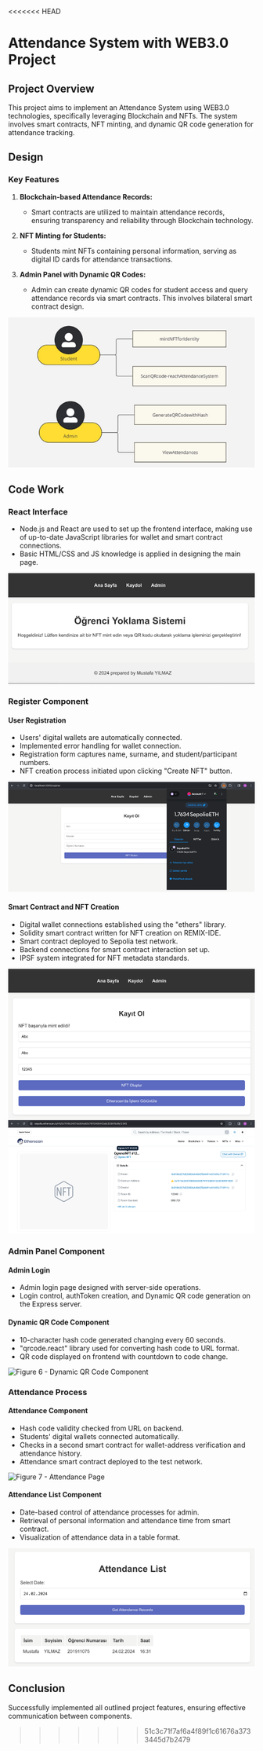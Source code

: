 <<<<<<< HEAD
# Attendance System with WEB3.0 Project

## Project Overview

This project aims to implement an Attendance System using WEB3.0 technologies, specifically leveraging Blockchain and NFTs. The system involves smart contracts, NFT minting, and dynamic QR code generation for attendance tracking.

## Design

### Key Features

1. **Blockchain-based Attendance Records:**
   - Smart contracts are utilized to maintain attendance records, ensuring transparency and reliability through Blockchain technology.

2. **NFT Minting for Students:**
   - Students mint NFTs containing personal information, serving as digital ID cards for attendance transactions.

3. **Admin Panel with Dynamic QR Codes:**
   - Admin can create dynamic QR codes for student access and query attendance records via smart contracts. This involves bilateral smart contract design.

![Figure 1 - Basic requirements](images/figure1.jpg)

## Code Work

### React Interface

- Node.js and React are used to set up the frontend interface, making use of up-to-date JavaScript libraries for wallet and smart contract connections.
- Basic HTML/CSS and JS knowledge is applied in designing the main page.

![Figure 2 - Main Page of the Project](images/figure2.jpg)

### Register Component

#### User Registration

- Users' digital wallets are automatically connected.
- Implemented error handling for wallet connection.
- Registration form captures name, surname, and student/participant numbers.
- NFT creation process initiated upon clicking "Create NFT" button.

![Figure 3 - Register Page of the Project](images/figure3.jpg)

#### Smart Contract and NFT Creation

- Digital wallet connections established using the "ethers" library.
- Solidity smart contract written for NFT creation on REMIX-IDE.
- Smart contract deployed to Sepolia test network.
- Backend connections for smart contract interaction set up.
- IPSF system integrated for NFT metadata standards.

![Figure 4 - After the Mint Process Interface](images/figure4.jpg)
![Figure 5 - Student NFT Transaction Result](images/figure5.jpg)

### Admin Panel Component

#### Admin Login

- Admin login page designed with server-side operations.
- Login control, authToken creation, and Dynamic QR code generation on the Express server.

#### Dynamic QR Code Component

- 10-character hash code generated changing every 60 seconds.
- "qrcode.react" library used for converting hash code to URL format.
- QR code displayed on frontend with countdown to code change.

![Figure 6 - Dynamic QR Code Component](images/figure6.jpg)

### Attendance Process

#### Attendance Component

- Hash code validity checked from URL on backend.
- Students' digital wallets connected automatically.
- Checks in a second smart contract for wallet-address verification and attendance history.
- Attendance smart contract deployed to the test network.

![Figure 7 - Attendance Page](images/figure7.jpg)

#### Attendance List Component

- Date-based control of attendance processes for admin.
- Retrieval of personal information and attendance time from smart contract.
- Visualization of attendance data in a table format.

![Figure 8 - Attendance List Component](images/figure8.jpg)

## Conclusion

Successfully implemented all outlined project features, ensuring effective communication between components.

>>>>>>> 51c3c71f7af6a4f89f1c61676a3733445d7b2479
